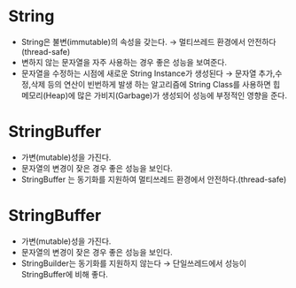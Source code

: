 # **String**

- String은 불변(immutable)의 속성을 갖는다. → 멀티쓰레드 환경에서 안전하다(thread-safe)
- 변하지 않는 문자열을 자주 사용하는 경우 좋은 성능을 보여준다.
- 문자열을 수정하는 시점에 새로운 String Instance가 생성된다 → 문자열 추가,수정,삭제 등의 연산이 빈번하게 발생 하는 알고리즘에 String Class를 사용하면 힙 메모리(Heap)에 많은 가비지(Garbage)가 생성되어 성능에 부정적인 영향을 준다.

# **StringBuffer**

- 가변(mutable)성을 가진다.
- 문자열의 변경이 잦은 경우 좋은 성능을 보인다.
- StringBuffer 는 동기화를 지원하여 멀티쓰레드 환경에서 안전하다.(thread-safe)

# **StringBuffer**

- 가변(mutable)성을 가진다.
- 문자열의 변경이 잦은 경우 좋은 성능을 보인다.
- StringBuilder는 동기화를 지원하지 않는다 → 단일쓰레드에서 성능이 StringBuffer에 비해 좋다.
